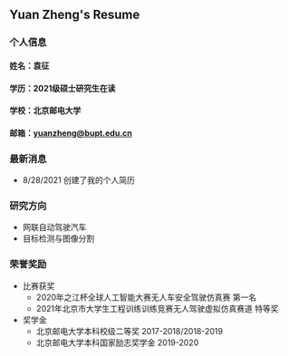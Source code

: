 ## Yuan Zheng's Resume

### 个人信息
#### 姓名：袁征 
#### 学历：2021级硕士研究生在读
#### 学校：北京邮电大学
#### 邮箱：yuanzheng@bupt.edu.cn

### 最新消息
* 8/28/2021 创建了我的个人简历

### 研究方向
* 网联自动驾驶汽车
* 目标检测与图像分割

### 荣誉奖励
- 比赛获奖
  - 2020年之江杯全球人工智能大赛无人车安全驾驶仿真赛 第一名
  - 2021年北京市大学生工程训练训练竞赛无人驾驶虚拟仿真赛道 特等奖
- 奖学金
  - 北京邮电大学本科校级二等奖 2017-2018/2018-2019
  - 北京邮电大学本科国家励志奖学金 2019-2020
